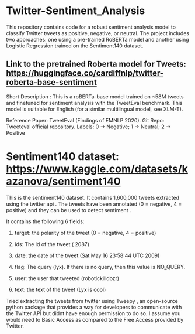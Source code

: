 # Twitter-Sentiment_Analysis

This repository contains code for a robust sentiment analysis model to classify Twitter tweets as positive, negative, or neutral. The project includes two approaches: one using a pre-trained RoBERTa model and another using Logistic Regression trained on the Sentiment140 dataset.


## Link to the pretrained Roberta model for Tweets: https://huggingface.co/cardiffnlp/twitter-roberta-base-sentiment
Short Description : This is a roBERTa-base model trained on ~58M tweets and finetuned for sentiment analysis with the TweetEval benchmark. This model is suitable for English (for a similar multilingual model, see XLM-T).

Reference Paper: TweetEval (Findings of EMNLP 2020).
Git Repo: Tweeteval official repository.
Labels: 0 -> Negative; 1 -> Neutral; 2 -> Positive

# Sentiment140 dataset: https://www.kaggle.com/datasets/kazanova/sentiment140

This is the sentiment140 dataset. It contains 1,600,000 tweets extracted using the twitter api . The tweets have been annotated (0 = negative, 4 = positive) and they can be used to detect sentiment .

It contains the following 6 fields:

1. target: the polarity of the tweet (0 = negative, 4 = positive)

2. ids: The id of the tweet ( 2087)

3. date: the date of the tweet (Sat May 16 23:58:44 UTC 2009)

4. flag: The query (lyx). If there is no query, then this value is NO_QUERY.

5. user: the user that tweeted (robotickilldozr)

6. text: the text of the tweet (Lyx is cool)

Tried extracting the tweets from twitter using Tweepy , an open-source python package that provides a way for developers to communicate with the Twitter API but didnt have enough permission to do so. I assume you would need to Basic Access as compared to the Free Access provided by Twitter.


